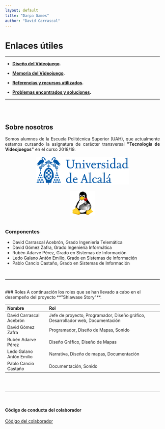 ```yaml
---
layout: default
title: "Darpa Games"
author: "David Carrascal"
---
```


# Enlaces útiles
----
* **[Diseño del Videojuego](./diseñoVideojuego.html).**

* **[Memoria del Videojuego](./memoriaVideojuego.html).**

* **[Referencias y recursos utilizados](./referencias.html).**

* **[Problemas encontrados y soluciones](./problemas.html).**

----

<br />
<br />

## Sobre nosotros
<div style="text-align: justify">
Somos alumnos de la Escuela Politécnica Superior (UAH), 
que actualmente estamos cursando la asignatura de carácter transversal
 <strong>"Tecnología de Videojuegos"</strong> en el curso 2018/19. 
</div>
<br />
<div style = "text-align:center">
<img src="./img/logo-uah.png" alt="UAH" width="300"/>
<br />
<br />
<img src="./img/logo_asignatura_modificado.png" alt="VG" width="80"/>
</div>
<br />

### Componentes

  - David Carrascal Acebrón, Grado Ingeniería Telemática
  - David Gómez Zafra, Grado Ingeniería Informática 
  - Rubén Adarve Pérez, Grado en Sistemas de Información
  - Ledo Galano Antón Emilio, Grado en Sistemas de Información
  - Pablo Cancio Castaño, Grado en Sistemas de Información

<br />

----

<br />
### Roles 
A continuación los roles que se han llevado a cabo en el desempeño del proyecto **"Shiawase Story"**.

| Nombre        | Rol        |
|:-------------|:------------------|
| David Carrascal Acebrón |  Jefe de proyecto, Programador, Diseño gráfico, Desarrollador web, Documentación|
| David Gómez Zafra | Programador, Diseño de Mapas, Sonido   | 
| Rubén Adarve Pérez | Diseño Gráfico, Diseño de Mapas     | 
| Ledo Galano Antón Emilio | Narrativa, Diseño de mapas, Documentación | 
| Pablo Cancio Castaño | Documentación, Sonido |

<br />
<br />

----
<br />

#### Código de conducta del colaborador
[Código del colaborador](https://github.com/TecnologiaVideojuegos/proyecto-videojuego-darpa-gamers/blob/master/CODE_OF_CONDUCT.md)




